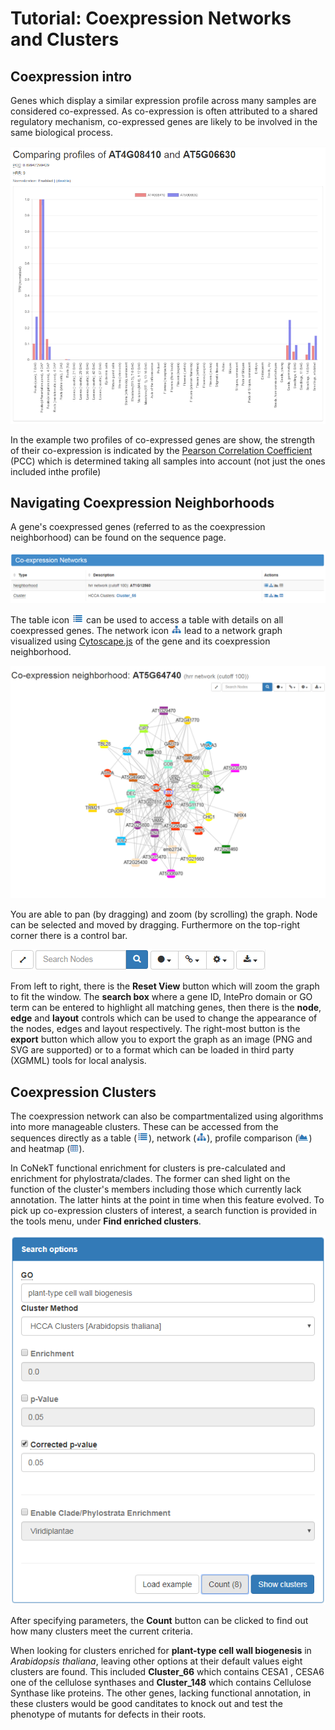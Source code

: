 # Tutorial: Coexpression Networks and Clusters

## Coexpression intro

Genes which display a similar expression profile across many samples are considered co-expressed. As co-expression is
often attributed to a shared regulatory mechanism, co-expressed genes are likely to be involved in the same biological
process. 

![Coexpression example](images/coexpression_example.png "Coexpression Example") 

In the example two profiles of co-expressed genes are show, the strength of their co-expression is indicated by the 
[Pearson Correlation Coefficient](https://en.wikipedia.org/wiki/Pearson_correlation_coefficient) (PCC) which is 
determined taking all samples into account (not just the ones included inthe profile)


## Navigating Coexpression Neighborhoods

A gene's coexpressed genes (referred to as the coexpression neighborhood) can be found on the sequence page.  

![Coexpression entry](images/coexpression_entry.png "Coexpression Entry")

The table icon ![table icon](images/table_icon.png "table icon") can be used to access a table with details on all 
coexpressed genes. The network icon ![network icon](images/network_icon.png "network icon") lead to a network graph
visualized using [Cytoscape.js](http://js.cytoscape.org/) of the gene and its coexpression neighborhood.
 
![Coexpression viewer](images/coexpression_viewer.png "Viewer") 

You are able to pan (by dragging) and zoom (by scrolling) the graph. Node can be selected and moved by dragging.
Furthermore on the top-right corner there is a control bar.

![Control bar](images/control_bar.png "Control bar")

From left to right, there is the **Reset View** button which will zoom the graph to fit the window. The **search box** 
where a gene ID, IntePro domain or GO term can be entered to highlight all matching genes, then there is the **node**, **edge** 
and **layout** controls which can be used to change the appearance of the nodes, edges and layout respectively. The right-most
button is the **export** button which allow you to export the graph as an image (PNG and SVG are supported) or to a format
which can be loaded in third party (XGMML) tools for local analysis.

## Coexpression Clusters 

The coexpression network can also be compartmentalized using algorithms into more manageable clusters. These can be
accessed from the sequences directly as a table (![table icon](images/table_icon.png "table icon")), 
network (![network icon](images/network_icon.png "network icon")), 
profile comparison (![profile icon](images/profile_icon.png "profile icon")) and 
heatmap (![heatmap icon](images/heatmap_icon.png "heatmap icon")).

In CoNekT functional enrichment for clusters is pre-calculated and enrichment for phylostrata/clades. The former can 
shed light on the function of the cluster's members including those which currently lack annotation. The latter hints
at the point in time when this feature evolved. To pick up co-expression clusters of interest, a search function is 
provided in the tools menu, under **Find enriched clusters**.

![GO enrichment entry](images/go_enrichment_entry.png "GO enrichment")

After specifying parameters, the **Count** button can be clicked to find out how many clusters meet the current criteria.

When looking for clusters enriched for **plant-type cell wall biogenesis** in *Arabidopsis thaliana*, leaving other options
at their default values eight clusters are found. This included **Cluster_66** which contains CESA1 , CESA6 one of the cellulose 
synthases and **Cluster_148** which contains Cellulose Synthase like proteins. The other genes, lacking functional 
annotation, in these clusters would be good canditates to knock out and test the phenotype of mutants for defects in their
roots.


